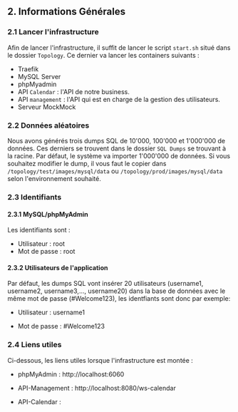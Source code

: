 ## 2. Informations Générales

### 2.1 Lancer l'infrastructure

Afin de lancer l'infrastructure, il suffit de lancer le script `start.sh` situé dans le dossier `Topology`. Ce dernier va lancer les containers suivants : 

- Traefik
- MySQL Server
- phpMyadmin
- API `Calendar` : l'API de notre business. 
- API `management` : l'API qui est en charge de la gestion des utilisateurs.
- Serveur MockMock

### 2.2 Données aléatoires

Nous avons générés trois dumps SQL de 10'000, 100'000 et 1'000'000 de données. Ces derniers se trouvent dans le dossier `SQL Dumps` se trouvant à la racine. Par défaut, le système va importer 1'000'000 de données. Si vous souhaitez modifier le dump, il vous faut le copier dans `/topology/test/images/mysql/data` ou `/topology/prod/images/mysql/data` selon l'environnement souhaité.

### 2.3 Identifiants

#### 2.3.1 MySQL/phpMyAdmin

Les identifiants sont : 

- Utilisateur : root
- Mot de passe : root

#### 2.3.2 Utilisateurs de l'application

Par défaut, les dumps SQL vont insérer 20 utilisateurs (username1, username2, username3,..., username20) dans la base de données avec le même mot de passe (#Welcome123), les identfiants sont donc par exemple: 

- Utilisateur : username1

- Mot de passe : #Welcome123

  


### 2.4 Liens utiles

Ci-dessous, les liens utiles lorsque l'infrastructure est montée : 

- phpMyAdmin : http://localhost:6060

- API-Management : http://localhost:8080/ws-calendar

- API-Calendar : 

  

#### 